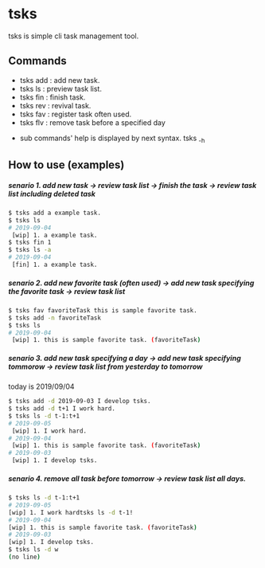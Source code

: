 # tsks
tsks is simple cli task management tool.

## Commands
- tsks add : add new task.
- tsks ls  : preview task list.
- tsks fin : finish task.
- tsks rev : revival task.
- tsks fav : register task often used.
- tsks flv : remove task before a specified day
* sub commands' help is displayed by next syntax.
tsks <sub commands> -h

## How to use (examples)
##### senario 1. add new task -> review task list -> finish the task -> review task list including deleted task
``` bash
$ tsks add a example task.
$ tsks ls
# 2019-09-04
 [wip] 1. a example task.
$ tsks fin 1
$ tsks ls -a
# 2019-09-04
 [fin] 1. a example task.
```

##### senario 2. add new favorite task (often used) -> add new task specifying the favorite task -> review task list
``` bash
$ tsks fav favoriteTask this is sample favorite task.
$ tsks add -n favoriteTask
$ tsks ls
# 2019-09-04
 [wip] 1. this is sample favorite task. (favoriteTask)
```

##### senario 3. add new task specifying a day -> add new task specifying tommorow -> review task list from yesterday to tomorrow
today is 2019/09/04
``` bash
$ tsks add -d 2019-09-03 I develop tsks.
$ tsks add -d t+1 I work hard.
$ tsks ls -d t-1:t+1
# 2019-09-05
 [wip] 1. I work hard.
# 2019-09-04
 [wip] 1. this is sample favorite task. (favoriteTask)
# 2019-09-03
 [wip] 1. I develop tsks.
 ```
 
##### senario 4. remove all task before tomorrow -> review task list all days.
 ``` bash
 $ tsks ls -d t-1:t+1
# 2019-09-05
 [wip] 1. I work hardtsks ls -d t-1!
# 2019-09-04
 [wip] 1. this is sample favorite task. (favoriteTask)
# 2019-09-03
 [wip] 1. I develop tsks.
$ tsks ls -d w
(no line)
 ```
